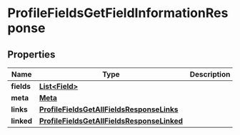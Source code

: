 

# ProfileFieldsGetFieldInformationResponse


## Properties

| Name | Type | Description | Notes |
|------------ | ------------- | ------------- | -------------|
|**fields** | [**List&lt;Field&gt;**](Field.md) |  |  [optional] |
|**meta** | [**Meta**](Meta.md) |  |  [optional] |
|**links** | [**ProfileFieldsGetAllFieldsResponseLinks**](ProfileFieldsGetAllFieldsResponseLinks.md) |  |  [optional] |
|**linked** | [**ProfileFieldsGetAllFieldsResponseLinked**](ProfileFieldsGetAllFieldsResponseLinked.md) |  |  [optional] |



